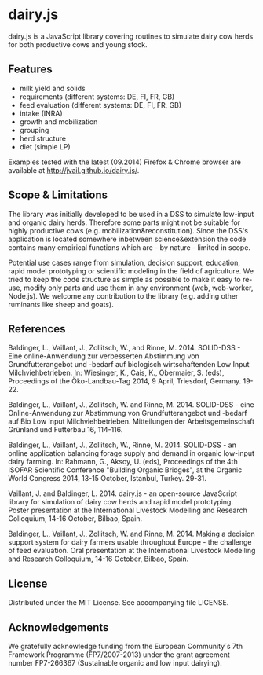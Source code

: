 # dairy.js

dairy.js is a JavaScript library covering routines to simulate dairy cow herds for both productive cows and young stock.

## Features

  * milk yield and solids
  * requirements (different systems: DE, FI, FR, GB)
  * feed evaluation (different systems: DE, FI, FR, GB)
  * intake (INRA)
  * growth and mobilization
  * grouping
  * herd structure
  * diet (simple LP)
  
Examples tested with the latest (09.2014) Firefox & Chrome browser are available at http://jvail.github.io/dairy.js/.

## Scope & Limitations

The library was initially developed to be used in a DSS to simulate low-input and organic dairy herds. Therefore some parts might not be suitable for highly productive cows (e.g. mobilization&reconstitution). Since the DSS's application is located somewhere inbetween science&extension the code contains many empirical functions which are - by nature - limited in scope.  

Potential use cases range from simulation, decision support, education, rapid model prototyping or scientific modeling in the field of agriculture. We tried to keep the code structure as simple as possible to make it easy to re-use, modify only parts and use them in any environment (web, web-worker, Node.js). We welcome any contribution to the library (e.g. adding other ruminants like sheep and goats).

## References

Baldinger, L., Vaillant, J., Zollitsch, W., and Rinne, M. 2014.
SOLID-DSS - Eine online-Anwendung zur verbesserten Abstimmung von Grundfutterangebot und -bedarf auf biologisch wirtschaftenden Low Input Milchviehbetrieben.
In: Wiesinger, K., Cais, K., Obermaier, S. (eds), Proceedings of the Öko-Landbau-Tag 2014, 9 April, Triesdorf, Germany. 19-22.
 
Baldinger, L., Vaillant, J., Zollitsch, W. and Rinne, M. 2014.
SOLID-DSS - eine Online-Anwendung zur Abstimmung von Grundfutterangebot und -bedarf auf Bio Low Input Milchviehbetrieben.
Mitteilungen der Arbeitsgemeinschaft Grünland und Futterbau 16, 114-116.
 
Baldinger, L., Vaillant, J., Zollitsch, W., Rinne, M. 2014. 
SOLID-DSS - an online application balancing forage supply and demand in organic low-input dairy farming.
In: Rahmann, G., Aksoy, U. (eds), Proceedings of the 4th ISOFAR Scientific Conference "Building Organic Bridges", at
the Organic World Congress 2014, 13-15 October, Istanbul, Turkey. 29-31.
 
Vaillant, J. and Baldinger, L. 2014.
dairy.js - an open-source JavaScript library for simulation of dairy cow herds and rapid model prototyping.
Poster presentation at the International Livestock Modelling and Research Colloquium, 14-16 October, Bilbao, Spain.
 
Baldinger, L., Vaillant, J., Zollitsch, W. and Rinne, M. 2014.
Making a decision support system for dairy farmers usable throughout Europe - the challenge of feed evaluation.
Oral presentation at the International Livestock Modelling and Research Colloquium, 14-16 October, Bilbao, Spain.

## License

Distributed under the MIT License. See accompanying file LICENSE.

## Acknowledgements

We gratefully acknowledge funding from the European Community´s 7th Framework Programme (FP7/2007-2013) under the grant 
agreement number FP7-266367 (Sustainable organic and low input dairying).
